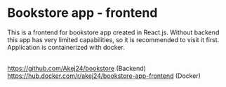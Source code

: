 # Bookstore app - frontend

This is a frontend for bookstore app created in React.js. Without backend this app has very limited capabilities, so it is recommended to visit it first.
Application is containerized with docker.<br/><br/>

https://github.com/Akej24/bookstore (Backend)<br/>
https://hub.docker.com/r/akej24/bookstore-app-frontend (Docker)
